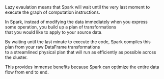 Lazy evaulation means that Spark will wait until the very last moment to execute the graph of computation instructions.</br>

In Spark, instead of modifying the data immediately when you express some operation, you build up a plan of transformations</br>
that you would like to apply to your source data.</br>

By waiting until the last minute to execute the code, Spark compiles this plan from your raw DataFrame transformations</br>
to a streamlined physical plan that will run as efficiently as possible across the cluster.</br>

This provides immense benefits because Spark can optimize the entire data flow from end to end.
